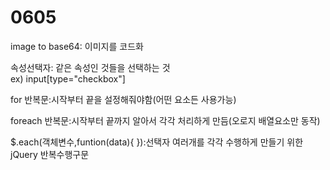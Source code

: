 # 0605

image to base64: 이미지를 코드화

속성선택자: 같은 속성인 것들을 선택하는 것<br>ex) input[type="checkbox"]



for 반복문:시작부터 끝을 설정해줘야함(어떤 요소든 사용가능)

foreach 반복문:시작부터 끝까지 알아서 각각 처리하게 만듬(오로지 배열요소만 동작) 

$.each(객체변수,funtion(data){ }):선택자 여러개를 각각 수행하게 만들기 위한 jQuery 반복수행구문